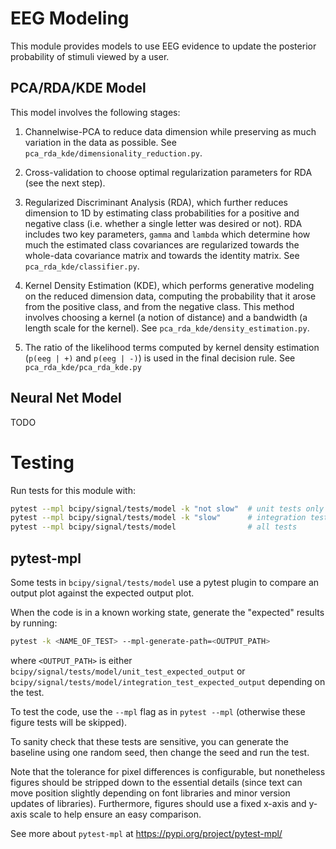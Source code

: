 # EEG Modeling

This module provides models to use EEG evidence to update the posterior probability of stimuli viewed by a user. 

## PCA/RDA/KDE Model

This model involves the following stages:

1. Channelwise-PCA to reduce data dimension while preserving as much variation in the data as possible. See `pca_rda_kde/dimensionality_reduction.py`.

2. Cross-validation to choose optimal regularization parameters for RDA (see the next step).

3. Regularized Discriminant Analysis (RDA), which further reduces dimension to 1D by estimating class probabilities for a positive and negative class (i.e. whether a single letter was desired or not). RDA includes two key parameters, `gamma` and `lambda` which determine how much the estimated class covariances are regularized towards the whole-data covariance matrix and towards the identity matrix. See `pca_rda_kde/classifier.py`.

4. Kernel Density Estimation (KDE), which performs generative modeling on the reduced dimension data, computing the probability that it arose from the positive class, and from the negative class. This method involves choosing a kernel (a notion of distance) and a bandwidth (a length scale for the kernel). See `pca_rda_kde/density_estimation.py`.

5. The ratio of the likelihood terms computed by kernel density estimation (`p(eeg | +)` and `p(eeg | -)`) is used in the final decision rule. See `pca_rda_kde/pca_rda_kde.py`

## Neural Net Model

TODO

# Testing

Run tests for this module with:
```bash
pytest --mpl bcipy/signal/tests/model -k "not slow"  # unit tests only
pytest --mpl bcipy/signal/tests/model -k "slow"      # integration tests only
pytest --mpl bcipy/signal/tests/model                # all tests
```

## pytest-mpl

Some tests in `bcipy/signal/tests/model` use a pytest plugin to compare an output plot against the expected output plot.

When the code is in a known working state, generate the "expected" results by running: 

```bash
pytest -k <NAME_OF_TEST> --mpl-generate-path=<OUTPUT_PATH>
```

where `<OUTPUT_PATH>` is either `bcipy/signal/tests/model/unit_test_expected_output` or `bcipy/signal/tests/model/integration_test_expected_output` depending on the test.

To test the code, use the `--mpl` flag as in `pytest --mpl` (otherwise these figure tests will be skipped).

To sanity check that these tests are sensitive, you can generate the baseline using one random seed, then change the seed and run the test.

Note that the tolerance for pixel differences is configurable, but nonetheless figures should be stripped down to the essential details (since text can move position slightly depending on font libraries and minor version updates of libraries). Furthermore, figures should use a fixed x-axis and y-axis scale to help ensure an easy comparison.

See more about `pytest-mpl` at https://pypi.org/project/pytest-mpl/
